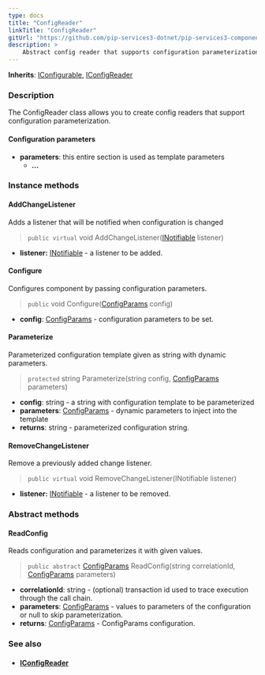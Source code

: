 ```yaml
---
type: docs
title: "ConfigReader"
linkTitle: "ConfigReader"
gitUrl: "https://github.com/pip-services3-dotnet/pip-services3-components-dotnet"
description: >
    Abstract config reader that supports configuration parameterization.
---
```


**Inherits**: [IConfigurable](../../../commons/config/iconfigurable), [IConfigReader](../iconfig_reader)

### Description

The ConfigReader class allows you to create config readers that support configuration parameterization.

#### Configuration parameters
- **parameters**: this entire section is used as template parameters
    - **...**


### Instance methods

#### AddChangeListener
Adds a listener that will be notified when configuration is changed

> `public virtual` void AddChangeListener([INotifiable](../../../commons/run/inotifiable) listener)

- **listener:** [INotifiable](../../../commons/run/inotifiable) - a listener to be added.

#### Configure
Configures component by passing configuration parameters.

> `public` void Configure([ConfigParams](../../../commons/config/config_params) config)

- **config**: [ConfigParams](../../../commons/config/config_params) - configuration parameters to be set.


#### Parameterize
Parameterized configuration template given as string with dynamic parameters.

> `protected` string Parameterize(string config, [ConfigParams](../../../commons/config/config_params) parameters)

- **config**: string - a string with configuration template to be parameterized
- **parameters**: [ConfigParams](../../../commons/config/config_params) - dynamic parameters to inject into the template
- **returns**: string - parameterized configuration string.

#### RemoveChangeListener
Remove a previously added change listener.

> `public virtual` void RemoveChangeListener(INotifiable listener)

- **listener:** [INotifiable](../../../commons/run/inotifiable) - a listener to be removed.

### Abstract methods

#### ReadConfig
Reads configuration and parameterizes it with given values.

> `public abstract` [ConfigParams](../../../commons/config/config_params) ReadConfig(string correlationId, [ConfigParams](../../../commons/config/config_params) parameters)

- **correlationId**: string - (optional) transaction id used to trace execution through the call chain.
- **parameters**: [ConfigParams](../../../commons/config/config_params) - values to parameters of the configuration or null to skip parameterization.
- **returns**: [ConfigParams](../../../commons/config/config_params) - ConfigParams configuration.



### See also
- #### [IConfigReader](../iconfig_reader)
